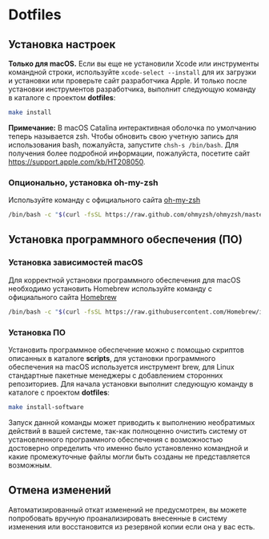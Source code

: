 # Dotfiles

## Установка настроек

**Только для macOS.** Если вы еще не установили Xcode или инструменты командной строки, используйте
`xcode-select --install` для их загрузки и установки или проверьте сайт разработчика Apple.
И только после установки инструментов разработчика, выполнит следующую
команду в каталоге с проектом **dotfiles**:

```bash
make install 
```

**Примечание:** В macOS Catalina интерактивная оболочка по умолчанию теперь называется zsh. Чтобы обновить свою
учетную запись для использования bash, пожалуйста, запустите `chsh-s /bin/bash`. Для получения более
подробной информации, пожалуйста, посетите сайт https://support.apple.com/kb/HT208050.

### Опционально, установка oh-my-zsh

Используйте команду с официального сайта [oh-my-zsh](https://ohmyz.sh/#install)

```bash
/bin/bash -c "$(curl -fsSL https://raw.github.com/ohmyzsh/ohmyzsh/master/tools/install.sh)"
```

## Установка программного обеспечения (ПО)

### Установка зависимостей macOS

Для корректной установки программного обеспечения для macOS необходимо установить Homebrew
используйте команду с официального сайта [Homebrew](https://brew.sh)

```bash
/bin/bash -c "$(curl -fsSL https://raw.githubusercontent.com/Homebrew/install/HEAD/install.sh)"
```

### Установка ПО

Установить программное обеспечение можно с помощью скриптов описанных в каталоге **scripts**, для
установки программного обеспечения на macOS используется инструмент brew, для Linux стандартные
пакетные менеджеры с добавлением сторонних репозиториев. Для начала установки выполнит следующую
команду в каталоге с проектом **dotfiles**:

```bash
make install-software
```

Запуск данной команды может приводить к выполнению необратимых действий в вашей системе, так-как
полноценно очистить систему от установленного программного обеспечения с возможностью достоверно
определить что именно было установленно командной и какие промежуточные файлы могли быть созданы не
представляется возможным.

## Отмена изменений

Автоматизированный откат изменений не предусмотрен, вы можете попробовать вручную проанализировать
внесенные в систему изменения или восстановится из резервной копии если она у вас есть.
